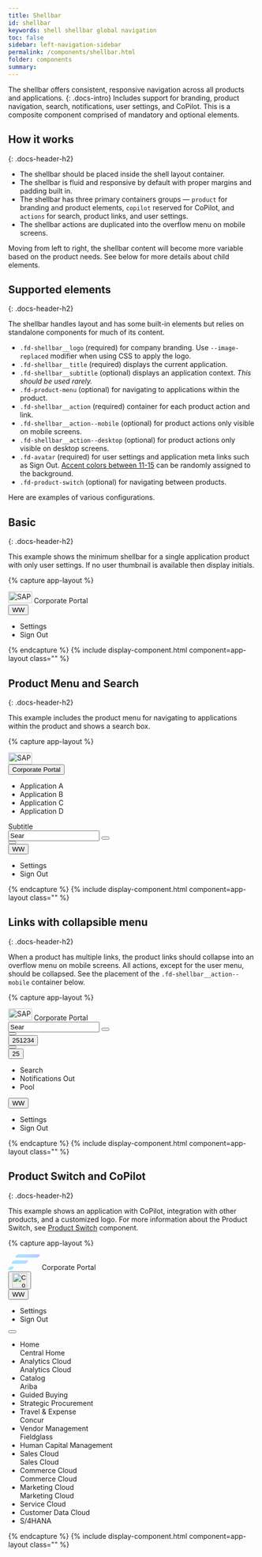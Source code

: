 ```yaml
---
title: Shellbar
id: shellbar
keywords: shell shellbar global navigation
toc: false
sidebar: left-navigation-sidebar
permalink: /components/shellbar.html
folder: components
summary:
---
```


The shellbar offers consistent, responsive navigation across all products and applications.
{: .docs-intro}
Includes support for branding, product navigation, search, notifications, user settings, and CoPilot. This is a composite component comprised of mandatory and optional elements.

## How it works
{: .docs-header-h2}


- The shellbar should be placed inside the shell layout container.
- The shellbar is fluid and responsive by default with proper margins and padding built in.
- The shellbar has three primary containers groups — `product` for branding and product elements, `copilot` reserved for CoPilot, and `actions` for search, product links, and user settings.
- The shellbar actions are duplicated into the overflow menu on mobile screens.

Moving from left to right, the shellbar content will become more variable based on the product needs. See below for more details about child elements.

## Supported elements
{: .docs-header-h2}

The shellbar handles layout and has some built-in elements but relies on standalone components for much of its content.

* `.fd-shellbar__logo` (required) for company branding. Use `--image-replaced` modifier when using CSS to apply the logo.
* `.fd-shellbar__title` (required) displays the current application.
* `.fd-shellbar__subtitle` (optional) displays an application context. _This should be used rarely._
* `.fd-product-menu` (optional) for navigating to applications within the product.
* `.fd-shellbar__action` (required) container for each product action and link.
* `.fd-shellbar__action--mobile` (optional) for product actions only visible on mobile screens.
* `.fd-shellbar__action--desktop` (optional) for product actions only visible on desktop screens.
* `.fd-avatar` (required) for user settings and application meta links such as Sign Out. [Accent colors between 11-15]({{site.baseurl}}/foundation/colors.html#accent) can be randomly assigned to the background.
* `.fd-product-switch` (optional) for navigating between products.

Here are examples of various configurations.

## Basic
{: .docs-header-h2}

This example shows the minimum shellbar for a single application product with only user settings. If no user thumbnail is available then display initials.

{% capture app-layout %}
<div class="fd-shellbar">
  <div class="fd-shellbar__group fd-shellbar__group--product">
    <span class="fd-shellbar__logo"><img src="//unpkg.com/fundamental-styles/dist/images/sap-logo.png" srcset="//unpkg.com/fundamental-styles/dist/images/sap-logo@2x.png 1x, //unpkg.com/fundamental-styles/dist/images/sap-logo@3x.png 2x, //unpkg.com/fundamental-styles/dist/images/sap-logo@4x.png 3x" width="48" height="24" alt="SAP"></span>
  <span class="fd-shellbar__title">Corporate Portal</span>
  </div>
  <div class="fd-shellbar__group fd-shellbar__group--actions">
    <div class="fd-shellbar__action">
      <div class="fd-popover fd-popover--right">
        <div class="fd-popover__control">
          <button class="fd-button fd-shellbar__button fd-shellbar__button--user-menu" aria-controls="WV3AY276" aria-expanded="false" aria-haspopup="true">
            <span class="fd-avatar fd-avatar--xs fd-avatar--circle">WW</span>
          </button>
        </div>
        <div class="fd-popover__body fd-popover__body--no-arrow fd-popover__body--right" aria-hidden="true" id="WV3AY276">
          <nav class="fd-menu">
            <ul class="fd-menu__list fd-menu__list--no-shadow">
              <li class="fd-menu__item">
                <a role="button" class="fd-menu__link">
                  <span class="fd-menu__title">Settings</span>
                </a>
              </li>
              <li class="fd-menu__item">
                <a role="button" class="fd-menu__link">
                  <span class="fd-menu__title">Sign Out</span>
                </a>
              </li>
            </ul>
          </nav>
        </div>
      </div>
    </div>
  </div>
</div>
{% endcapture %}
{% include display-component.html component=app-layout class="" %}


## Product Menu and Search
{: .docs-header-h2}

This example includes the product menu for navigating to applications within the product and shows a search box.


{% capture app-layout %}
<div class="fd-shellbar">
  <div class="fd-shellbar__group fd-shellbar__group--product">
    <span class="fd-shellbar__logo">
      <img src="//unpkg.com/fundamental-styles/dist/images/sap-logo.png" srcset="//unpkg.com/fundamental-styles/dist/images/sap-logo@2x.png 1x, //unpkg.com/fundamental-styles/dist/images/sap-logo@3x.png 2x, //unpkg.com/fundamental-styles/dist/images/sap-logo@4x.png 3x" width="48" height="24" alt="SAP">
    </span>
    <div class="fd-popover">
      <div class="fd-popover__control">
        <button class="fd-button fd-button--transparent fd-button--menu fd-shellbar__button--menu" aria-controls="9GLB26941" aria-haspopup="true" aria-expanded="false">
          <span class="fd-shellbar__title">Corporate Portal</span>
        </button>
      </div>
      <div class="fd-popover__body fd-popover__body--no-arrow" aria-hidden="true" id="9GLB26941">
        <nav class="fd-menu">
          <ul class="fd-menu__list fd-menu__list--no-shadow">
            <li class="fd-menu__item">
              <a role="button" class="fd-menu__link">
                <span class="fd-menu__title">Application A</span>
              </a>
            </li>
            <li class="fd-menu__item">
              <a role="button" class="fd-menu__link">
                <span class="fd-menu__title">Application B</span>
              </a>
            </li>
            <li class="fd-menu__item">
              <a role="button" class="fd-menu__link">
                <span class="fd-menu__title">Application C</span>
              </a>
            </li>
            <li class="fd-menu__item">
              <a role="button" class="fd-menu__link">
                <span class="fd-menu__title">Application D</span>
              </a>
            </li>
          </ul>
        </nav>
      </div>
    </div>
	<div class="fd-shellbar__subtitle">Subtitle</div>
  </div>
  <div class="fd-shellbar__group fd-shellbar__group--actions">
    <div class="fd-shellbar__action fd-shellbar__action--desktop">    
      <div class="fd-popover__control">
        <div aria-label="Image label" aria-controls="F4GcX348b" aria-expanded="false" aria-haspopup="true">
          <div class="fd-input-group fd-shellbar__input-group">
            <input type="text" class="fd-input fd-input-group__input fd-shellbar__input-group__input" id="F4GcX348b1" value="Sear" placeholder="Search...">
            <span class="fd-input-group__addon fd-shellbar__input-group__addon fd-input-group__addon--button">
              <button class="fd-shellbar__button fd-button sap-icon--decline"></button>
            </span>
          </div>
        </div>
      </div>
    </div>
    <div class="fd-shellbar__action fd-shellbar__action--desktop">
      <button class="fd-button fd-shellbar__button sap-icon--search" aria-label="Search"></button>
    </div>
    <div class="fd-shellbar__action">
      <div class="fd-popover fd-popover--right">
        <div class="fd-popover__control">
          <button class="fd-button fd-shellbar__button fd-shellbar__button--user-menu" aria-controls="ZY3AY276" aria-expanded="false" aria-haspopup="true">
            <span class="fd-avatar fd-avatar--xs fd-avatar--circle fd-avatar--thumbnail" style="background-image: url('https://placeimg.com/400/400/nature');" aria-label="William Wallingham">WW</span>
          </button>
        </div>
        <div class="fd-popover__body fd-popover__body--no-arrow fd-popover__body--right" aria-hidden="true" id="ZY3AY276">
          <nav class="fd-menu">
            <ul class="fd-menu__list fd-menu__list--no-shadow">
              <li class="fd-menu__item">
                <a role="button" class="fd-menu__link">
                  <span class="fd-menu__title">Settings</span>
                </a>
              </li>
              <li class="fd-menu__item">
                <a role="button" class="fd-menu__link">
                  <span class="fd-menu__title">Sign Out</span>
                </a>
              </li>
            </ul>
          </nav>
        </div>
      </div>
    </div>
  </div>
</div>
{% endcapture %}
{% include display-component.html component=app-layout class="" %}

## Links with collapsible menu
{: .docs-header-h2}

When a product has multiple links, the product links should collapse into an overflow menu on mobile screens. All actions, except for the user menu, should be collapsed. See the placement of the `.fd-shellbar__action--mobile` container below.

{% capture app-layout %}
<div class="fd-shellbar">
  <div class="fd-shellbar__group fd-shellbar__group--product">
    <span class="fd-shellbar__logo"><img src="//unpkg.com/fundamental-styles/dist/images/sap-logo.png" srcset="//unpkg.com/fundamental-styles/dist/images/sap-logo@2x.png 1x, //unpkg.com/fundamental-styles/dist/images/sap-logo@3x.png 2x, //unpkg.com/fundamental-styles/dist/images/sap-logo@4x.png 3x" width="48" height="24" alt="SAP"></span>
  <span class="fd-shellbar__title">Corporate Portal</span>
  </div>
  <div class="fd-shellbar__group fd-shellbar__group--actions">
    <div class="fd-shellbar__action fd-shellbar__action--desktop">    
      <div class="fd-popover__control">
        <div aria-label="Image label" aria-controls="UIO6J688" aria-expanded="false" aria-haspopup="true">
          <div class="fd-input-group fd-shellbar__input-group">
            <input type="text" class="fd-input fd-input-group__input fd-shellbar__input-group__input" id="UIO6J6881" value="Sear" placeholder="Search...">
            <span class="fd-input-group__addon fd-shellbar__input-group__addon fd-input-group__addon--button">
              <button class="fd-shellbar__button fd-button sap-icon--navigation-down-arrow"></button>
            </span>
          </div>
        </div>
      </div>
    </div>
    <div class="fd-shellbar__action fd-shellbar__action--desktop">
      <button class="fd-button fd-shellbar__button sap-icon--search" aria-label="Search"></button>
    </div>
      <div class="fd-shellbar__action fd-shellbar__action--desktop">
        <button class="fd-button fd-shellbar__button sap-icon--bell" aria-label="Notifications">
        <span class="fd-counter fd-counter--notification fd-shellbar__counter--notification" aria-label="Unread count">251234</span></button>
      </div>
      <div class="fd-shellbar__action fd-shellbar__action--desktop">
        <button class="fd-button fd-shellbar__button sap-icon--pool" aria-label="Pool"></button>
      </div>
      <div class="fd-shellbar__action fd-shellbar__action--mobile">
        <div class="fd-shellbar-collapse">
          <div class="fd-popover fd-popover--right">
            <div class="fd-popover__control">
              <div class="fd-shellbar-collapse--control" aria-controls="CWaGX278" aria-expanded="false" aria-haspopup="true" role="button">
                <button class="fd-button fd-shellbar__button sap-icon--overflow" aria-controls="undefined" aria-haspopup="true" aria-expanded="false">
                <span class="fd-counter fd-counter--notification fd-shellbar__counter--notification" aria-label="Unread count">25</span></button>
              </div>
            </div>
            <div class="fd-popover__body fd-popover__body--no-arrow fd-popover__body--right" aria-hidden="true" id="CWaGX278">
              <nav class="fd-menu">
                <ul class="fd-menu__list fd-menu__list--no-shadow">
                  <li class="fd-menu__item">
                    <a role="button" class="fd-menu__link">
                      <span class="fd-menu__title">Search</span>
                    </a>
                  </li>
                  <li class="fd-menu__item">
                    <a role="button" class="fd-menu__link">
                      <span class="fd-menu__title">Notifications Out</span>
                    </a>
                  </li>
                  <li class="fd-menu__item">
                    <a role="button" class="fd-menu__link">
                      <span class="fd-menu__title">Pool</span>
                    </a>
                  </li>
                </ul>
              </nav>
            </div>
          </div>
        </div>
      </div>
      <div class="fd-shellbar__action">
        <div class="fd-popover fd-popover--right">
          <div class="fd-popover__control">
            <button class="fd-button fd-shellbar__button fd-shellbar__button--user-menu" aria-controls="DD35G276" aria-expanded="false" aria-haspopup="true">
              <span class="fd-avatar fd-avatar--xs fd-avatar--circle fd-shellbar__avatarier--circle">WW</span>
            </button>
          </div>
          <div class="fd-popover__body fd-popover__body--no-arrow fd-popover__body--right" aria-hidden="true" id="DD35G276">
            <nav class="fd-menu">
              <ul class="fd-menu__list fd-menu__list--no-shadow">
                <li class="fd-menu__item">
                  <a role="button" class="fd-menu__link">
                    <span class="fd-menu__title">Settings</span>
                  </a>
                </li>
                <li class="fd-menu__item">
                  <a role="button" class="fd-menu__link">
                    <span class="fd-menu__title">Sign Out</span>
                  </a>
                </li>
              </ul>
          </nav>
          </div>
        </div>
      </div>
    </div>
  </div>
</div>
{% endcapture %}
{% include display-component.html component=app-layout class="" %}

## Product Switch and CoPilot
{: .docs-header-h2}

This example shows an application with CoPilot, integration with other products, and a customized logo.
For more information about the Product Switch, see [Product Switch](product-switch.html) component.

{% capture app-layout %}

<div class="fd-shellbar">
  <div class="fd-shellbar__group fd-shellbar__group--product">
    <span class="fd-shellbar__logo">
      <svg style="height: 32px; width: 64px" width="286" height="143" viewBox="0 0 286 143" xmlns="http://www.w3.org/2000/svg"><defs><linearGradient x1="-91.234%" y1="50%" x2="98.574%" y2="50%" id="a"><stop stop-color="#32B79D" stop-opacity=".59" offset="0%"/><stop stop-color="#33EAFF" stop-opacity=".59" offset="35.525%"/><stop stop-color="#7FCAFF" stop-opacity=".59" offset="73.603%"/><stop stop-color="#84A2FF" stop-opacity=".59" offset="100%"/></linearGradient></defs><g transform="translate(-19)" fill="url(#a)" fill-rule="evenodd"><path d="M114.232.963h190.464c0 16.966-13.754 30.72-30.72 30.72H83.512c0-16.966 13.754-30.72 30.72-30.72zM80.44 56.259h116.736c0 16.966-13.754 30.72-30.72 30.72H49.72c0-16.966 13.754-30.72 30.72-30.72zM49.72 111.555h18.432c0 16.966-13.754 30.72-30.72 30.72H19c0-16.966 13.754-30.72 30.72-30.72z"/></g></svg>
    </span>
    <span class="fd-shellbar__title">Corporate Portal</span>
  </div>
  <div class="fd-shellbar__group fd-shellbar__group--copilot">
    <button class="fd-button fd-shellbar__button"><img src="//unpkg.com/fundamental-styles/dist/images/copilot.png" alt="CoPilot" height="30" width="30" /></button>
  </div>
  <div class="fd-shellbar__group fd-shellbar__group--actions">
      <div class="fd-shellbar__action">
        <div class="fd-popover fd-popover--right">
          <div class="fd-popover__control">
            <button class="fd-button fd-shellbar__button fd-shellbar__button--user-menu" aria-controls="MKFAY276" aria-expanded="false" aria-haspopup="true">
              <span class="fd-avatar fd-avatar--xs fd-avatar--circle fd-avatar--thumbnail" style="background-image: url('https://placeimg.com/400/400/nature');" aria-label="William Wallingham">WW</span>
            </button>
          </div>
          <div class="fd-popover__body fd-popover__body--no-arrow fd-popover__body--right" aria-hidden="true" id="MKFAY276">
            <nav class="fd-menu">
              <ul class="fd-menu__list fd-menu__list--no-shadow">
                <li class="fd-menu__item">
                  <a role="button" class="fd-menu__link">
                    <span class="fd-menu__title">Settings</span>
                  </a>
                </li>
                <li class="fd-menu__item">
                  <a role="button" class="fd-menu__link">
                    <span class="fd-menu__title">Sign Out</span>
                  </a>
                </li>
              </ul>
            </nav>
          </div>
        </div>
      </div>
      <div class="fd-shellbar__action fd-shellbar__action--desktop">
        <div class="fd-product-switch">
            <div class="fd-popover fd-popover--right">
                <div class="fd-popover__control">
                    <button class="fd-button fd-button--transparent fd-popover__control fd-product-switch__control sap-icon--grid" 
                        aria-label="Image label" 
                        aria-controls="product-switch-body" 
                        aria-expanded="false" 
                        aria-haspopup="true">
                    </button>
                </div>
                <div class="fd-popover__body fd-popover__body--right" aria-hidden="true" id="product-switch-body">
                    <div class="fd-product-switch__body">
                        <ul class="fd-product-switch__list">
                            <li class="fd-product-switch__item">
                                <div class="fd-product-switch__icon sap-icon--home"></div>
                                <div class="fd-product-switch__text">
                                    <div class="fd-product-switch__title">Home</div>
                                    <div class="fd-product-switch__subtitle">Central Home</div>
                                </div>
                            </li>
                            <li class="fd-product-switch__item selected">
                                <div class="fd-product-switch__icon sap-icon--business-objects-experience"></div>
                                <div class="fd-product-switch__text">
                                    <div class="fd-product-switch__title">Analytics Cloud</div>
                                    <div class="fd-product-switch__subtitle">Analytics Cloud</div>
                                </div>
                            </li>
                            <li class="fd-product-switch__item">
                                <div class="fd-product-switch__icon sap-icon--contacts"></div>
                                <div class="fd-product-switch__text">
                                    <div class="fd-product-switch__title">Catalog</div>
                                    <div class="fd-product-switch__subtitle">Ariba</div>
                                </div>
                            </li>
                            <li class="fd-product-switch__item">
                                <div class="fd-product-switch__icon sap-icon--credit-card"></div>
                                <div class="fd-product-switch__text">
                                    <div class="fd-product-switch__title">Guided Buying</div>
                                </div>
                            </li>
                            <li class="fd-product-switch__item">
                                <div class="fd-product-switch__icon sap-icon--cart-3"></div>
                                <div class="fd-product-switch__text">
                                    <div class="fd-product-switch__title">Strategic Procurement</div>
                                </div>
                            </li>
                            <li class="fd-product-switch__item">
                                <div class="fd-product-switch__icon sap-icon--flight"></div>
                                <div class="fd-product-switch__text">
                                    <div class="fd-product-switch__title">Travel & Expense</div>
                                    <div class="fd-product-switch__subtitle">Concur</div>
                                </div>
                            </li>
                            <li class="fd-product-switch__item">
                                <div class="fd-product-switch__icon sap-icon--shipping-status"></div>
                                <div class="fd-product-switch__text">
                                    <div class="fd-product-switch__title">Vendor Management</div>
                                    <div class="fd-product-switch__subtitle">Fieldglass</div>
                                </div>
                            </li>
                            <li class="fd-product-switch__item">
                                <div class="fd-product-switch__icon sap-icon--customer"></div>
                                <div class="fd-product-switch__text">
                                    <div class="fd-product-switch__title">Human Capital Management</div>
                                </div>
                            </li>
                            <li class="fd-product-switch__item">
                                <div class="fd-product-switch__icon sap-icon--sales-notification"></div>
                                <div class="fd-product-switch__text">
                                    <div class="fd-product-switch__title">Sales Cloud</div>
                                    <div class="fd-product-switch__subtitle">Sales Cloud</div>
                                </div>
                            </li>
                            <li class="fd-product-switch__item">
                                <div class="fd-product-switch__icon sap-icon--retail-store"></div>
                                <div class="fd-product-switch__text">
                                    <div class="fd-product-switch__title">Commerce Cloud</div>
                                    <div class="fd-product-switch__subtitle">Commerce Cloud</div>
                                </div>
                            </li>
                            <li class="fd-product-switch__item">
                                <div class="fd-product-switch__icon sap-icon--marketing-campaign"></div>
                                <div class="fd-product-switch__text">
                                    <div class="fd-product-switch__title">Marketing Cloud</div>
                                    <div class="fd-product-switch__subtitle">Marketing Cloud</div>
                                </div>
                            </li>
                            <li class="fd-product-switch__item">
                                <div class="fd-product-switch__icon sap-icon--family-care"></div>
                                <div class="fd-product-switch__text">
                                    <div class="fd-product-switch__title">Service Cloud</div>
                                </div>
                            </li>
                            <li class="fd-product-switch__item">
                                <div class="fd-product-switch__icon sap-icon--customer-briefing"></div>
                                <div class="fd-product-switch__text">
                                    <div class="fd-product-switch__title">Customer Data Cloud</div>
                                </div>
                            </li>
                            <li class="fd-product-switch__item">
                                <div class="fd-product-switch__icon sap-icon--batch-payments"></div>
                                <div class="fd-product-switch__text">
                                    <div class="fd-product-switch__title">S/4HANA</div>
                                </div>
                            </li>
                        </ul>
                    </div>
                </div>
            </div>
        </div>
      </div>
  </div>
</div>
{% endcapture %}
{% include display-component.html component=app-layout class="" %}
